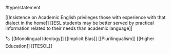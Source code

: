 #type/statement 

[[Insistence on Academic English privileges those with experience with that dialect in the home]] [[ESL students may be better served by practical information related to their needs than academic language]] 

🏷️ [[Monolingual Ideology]] [[Implicit Bias]] [[Plurilingualism]] [[Higher Education]] [[TESOL]]
